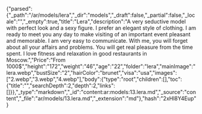 {"parsed":{"_path":"/ar/models/lera","_dir":"models","_draft":false,"_partial":false,"_locale":"","_empty":true,"title":"Lera","description":"A very seductive model with perfect look and a sexy figure. I prefer an elegant style of clothing. I am ready to meet you any day to make visiting of an important event pleasant and memorable. I am very easy to communicate. With me, you will forget about all your affairs and problems. You will get real pleasure from the time spent. I love fitness and relaxation in good restaurants in Moscow.","Price":"From 1000$","height":"172","weight":"46","age":"22","folder":"lera","mainImage":"lera.webp","bustSize":"2","hairColor":"brunet","visa":"usa","images":["2.webp","3.webp","4.webp"],"body":{"type":"root","children":[],"toc":{"title":"","searchDepth":2,"depth":2,"links":[]}},"_type":"markdown","_id":"content:ar:models:13.lera.md","_source":"content","_file":"ar/models/13.lera.md","_extension":"md"},"hash":"2xHl8Y4Eup"}